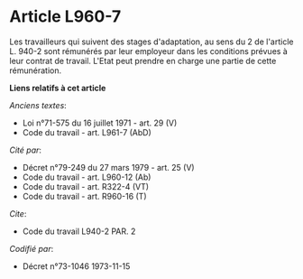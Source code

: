 # Article L960-7

Les travailleurs qui suivent des stages d'adaptation, au sens du 2  de l'article L. 940-2 sont rémunérés par leur employeur
dans les conditions prévues à leur contrat de travail. L'Etat peut prendre en charge une partie de cette rémunération.

**Liens relatifs à cet article**

_Anciens textes_:

  - Loi n°71-575 du 16 juillet 1971 - art. 29 (V)
  - Code du travail - art. L961-7 (AbD)

_Cité par_:

  - Décret n°79-249 du 27 mars 1979 - art. 25 (V)
  - Code du travail - art. L960-12 (Ab)
  - Code du travail - art. R322-4 (VT)
  - Code du travail - art. R960-16 (T)

_Cite_:

  - Code du travail L940-2 PAR. 2

_Codifié par_:

  - Décret n°73-1046 1973-11-15
